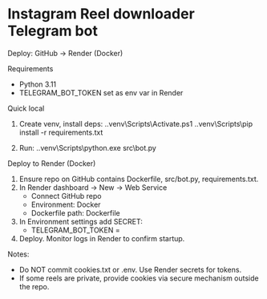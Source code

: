 # Instagram Reel downloader Telegram bot

Deploy: GitHub → Render (Docker)

Requirements
- Python 3.11
- TELEGRAM_BOT_TOKEN set as env var in Render

Quick local
1. Create venv, install deps:
   .\.venv\Scripts\Activate.ps1
   .\.venv\Scripts\pip install -r requirements.txt

2. Run:
   .\.venv\Scripts\python.exe src\bot.py

Deploy to Render (Docker)

1. Ensure repo on GitHub contains Dockerfile, src/bot.py, requirements.txt.
2. In Render dashboard -> New -> Web Service
   - Connect GitHub repo
   - Environment: Docker
   - Dockerfile path: Dockerfile
3. In Environment settings add SECRET:
   - TELEGRAM_BOT_TOKEN = <your bot token>
4. Deploy. Monitor logs in Render to confirm startup.

Notes:
- Do NOT commit cookies.txt or .env. Use Render secrets for tokens.
- If some reels are private, provide cookies via secure mechanism outside the repo.